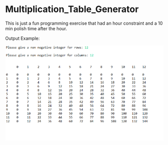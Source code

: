 # Multiplication_Table_Generator
This is just a fun programming exercise that had an hour constraint and a 10 min polish time after the hour.

Output Example:

![alt text](https://github.com/Rick-Ray/Multiplication_Table_Generator/blob/master/TableExample.PNG)


